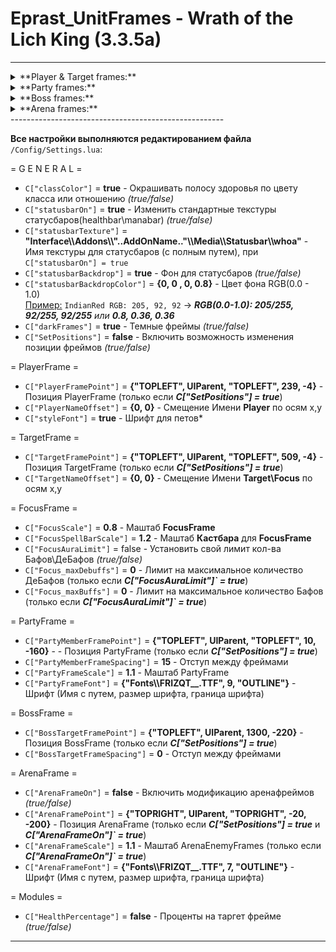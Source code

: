 # Eprast_UnitFrames - Wrath of the Lich King (3.3.5a)
-----------------------------------------------------
<details>
<summary>**Player & Target frames:**</summary>
![Image alt](https://i.ibb.co/8bh0pSY/Player-Target.jpg "Player&Target")
![Image alt](https://i.ibb.co/7S1Q8L2/Player-Target2.jpg "Player&Target")
</details>
<details>
<summary>**Party frames:**</summary>
![Image alt](https://i.ibb.co/N18hLQ9/Party-Frame.jpg  "Party")
</details>
<details>
<summary>**Boss frames:**</summary>
![Image alt](https://i.ibb.co/Z2QXppT/Boss2.jpg "Boss")
</details>
<details>
<summary>**Arena frames:**</summary>
![Image alt](https://i.ibb.co/BfDbMhP/Arena.jpg "Arena")
</details>
-----------------------------------------------------

**Все настройки выполняются редактированием файла** `/Config/Settings.lua`:

= G E N E R A L =
- `C["classColor"]` = **true** - Окрашивать полосу здоровья по цвету класса или отношению *(true/false)*
- `C["statusbarOn"]` = **true** - Изменить стандартные текстуры статусбаров(healthbar\manabar) *(true/false)*
- `C["statusbarTexture"]` = **"Interface\\\Addons\\\\"..AddOnName.."\\\Media\\\Statusbar\\\whoa"** - Имя текстуры для статусбаров (с полным путем), при `C["statusbarOn"] = true`
- `C["statusbarBackdrop"]` = **true** - Фон для статусбаров *(true/false)*
- `C["statusbarBackdropColor"]` = **{0, 0 , 0, 0.8}** - Цвет фона RGB(0.0 - 1.0)  
[Пример:](https://colorscheme.ru/html-colors.html) `IndianRed RGB: 205, 92, 92` -> ***RGB(0.0-1.0): 205/255, 92/255, 92/255** или **0.8, 0.36, 0.36***
- `C["darkFrames"]` = **true** - Темные фреймы *(true/false)*
- `C["SetPositions"]` = **false** - Включить возможность изменения позиции фреймов *(true/false)*

= PlayerFrame =
- `C["PlayerFramePoint"]` = **{"TOPLEFT", UIParent, "TOPLEFT", 239, -4}** - Позиция PlayerFrame (только если ***C["SetPositions"] = true***)
- `C["PlayerNameOffset"]` = **{0, 0}** - Смещение Имени **Player** по осям x,y
- `C["styleFont"]` = **true** - Шрифт для петов*

= TargetFrame =
- `C["TargetFramePoint"]` = **{"TOPLEFT", UIParent, "TOPLEFT", 509, -4}** - Позиция TargetFrame (только если ***C["SetPositions"] = true***)
- `C["TargetNameOffset"]` = **{0, 0}** - Смещение Имени **Target\Focus** по осям x,y

= FocusFrame =
- `C["FocusScale"]` = **0.8** - Маштаб **FocusFrame**
- `C["FocusSpellBarScale"]` = **1.2** - Маштаб **Кастбара** для **FocusFrame**
- `C["FocusAuraLimit"]` = false - Установить свой лимит кол-ва Бафов\ДеБафов *(true/false)*
- `C["Focus_maxDebuffs"]` = **0** - Лимит на максимальное количество ДеБафов (только если ***C["FocusAuraLimit"]` = true***)
- `C["Focus_maxBuffs"]` = **0** - Лимит на максимальное количество Бафов (только если ***C["FocusAuraLimit"]` = true***)

= PartyFrame =
- `C["PartyMemberFramePoint"]` = **{"TOPLEFT", UIParent, "TOPLEFT", 10, -160}** - - Позиция PartyFrame (только если ***C["SetPositions"] = true***)
- `C["PartyMemberFrameSpacing"]` = **15** - Отступ между фреймами
- `C["PartyFrameScale"]` = **1.1** - Маштаб PartyFrame
- `C["PartyFrameFont"]` = **{"Fonts\\\FRIZQT__.TTF", 9, "OUTLINE"}** - Шрифт (Имя с путем, размер шрифта, граница шрифта)

= BossFrame =
- `C["BossTargetFramePoint"]` = **{"TOPLEFT", UIParent, 1300, -220}** - Позиция BossFrame (только если ***C["SetPositions"] = true***)
- `C["BossTargetFrameSpacing"]` = **0** - Отступ между фреймами

= ArenaFrame =
- `C["ArenaFrameOn"]` = **false** - Включить модификацию аренафреймов *(true/false)*
- `C["ArenaFramePoint"]` = **{"TOPRIGHT", UIParent, "TOPRIGHT", -20, -200}** - Позиция ArenaFrame (только если ***C["SetPositions"] = true*** и ***C["ArenaFrameOn"]` = true***)
- `C["ArenaFrameScale"]` = **1.1** - Маштаб ArenaEnemyFrames (только если ***C["ArenaFrameOn"]` = true***)
- `C["ArenaFrameFont"]` = **{"Fonts\\\FRIZQT__.TTF", 7, "OUTLINE"}** - Шрифт (Имя с путем, размер шрифта, граница шрифта)

= Modules =
- `C["HealthPercentage"]` = **false** - Проценты на таргет фрейме *(true/false)*
-----------------------------------------------------
